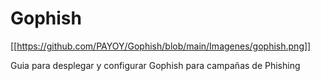 # Gophish

[[https://github.com/PAYOY/Gophish/blob/main/Imagenes/gophish.png]]

Guia para desplegar y configurar Gophish para campañas de Phishing
